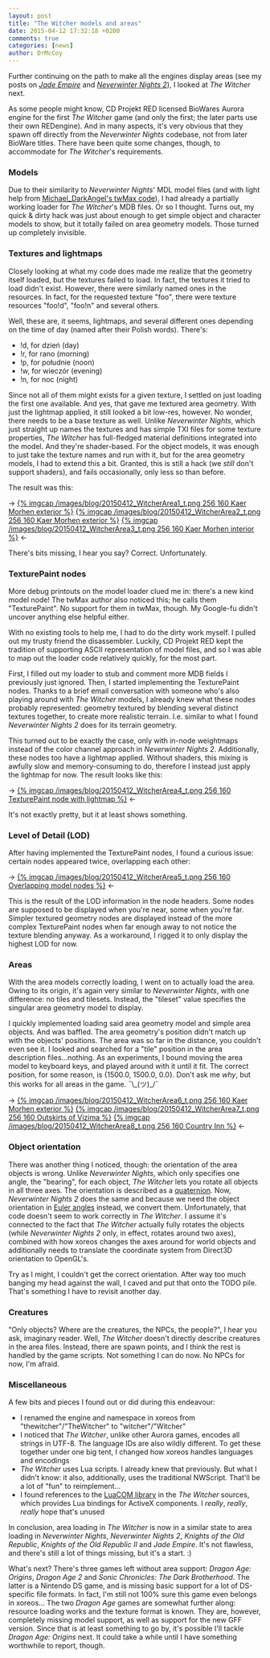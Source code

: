 ```yaml
---
layout: post
title: "The Witcher models and areas"
date: 2015-04-12 17:32:18 +0200
comments: true
categories: [news]
author: DrMcCoy
---
```


Further continuing on the path to make all the engines display areas (see my posts on [*Jade Empire*](/blog/2015/02/15/jade-empire-models-and-areas/) and [*Neverwinter Nights 2*](/blog/2015/02/01/neverwinter-nights-2-areas/)), I looked at *The Witcher* next.

As some people might know, CD Projekt RED licensed BioWares Aurora engine for the first *The Witcher* game (and only the first; the later parts use their own REDengine). And in many aspects, it's very obvious that they spawn off directly from the *Neverwinter Nights* codebase, not from later BioWare titles. There have been quite some changes, though, to accommodate for *The Witcher*'s requirements.

### Models ###

Due to their similarity to *Neverwinter Nights*' MDL model files (and with light help from [Michael_DarkAngel's twMax code](http://www.tbotr.net/modules.php?mod=Downloads&op=download&sid=3&ssid=3&dlid=19)), I had already a partially working loader for *The Witcher*'s MDB files. Or so I thought. Turns out, my quick & dirty hack was just about enough to get simple object and character models to show, but it totally failed on area geometry models. Those turned up completely invisible.

### Textures and lightmaps ###

Closely looking at what my code does made me realize that the geometry itself loaded, but the textures failed to load. In fact, the textures it tried to load didn't exist. However, there were similarly named ones in the resources. In fact, for the requested texture "foo", there were texture resources "foo!d", "foo!n" and several others.

Well, these are, it seems, lightmaps, and several different ones depending on the time of day (named after their Polish words). There's:

- !d, for dzień (day)
- !r, for rano (morning)
- !p, for południe (noon)
- !w, for wieczór (evening)
- !n, for noc (night)

Since not all of them might exists for a given texture, I settled on just loading the first one available. And yes, that gave me textured area geometry. With just the lightmap applied, it still looked a bit low-res, however. No wonder, there needs to be a base texture as well. Unlike *Neverwinter Nights*, which just straight up names the textures and has simple TXI files for some texture properties, *The Witcher* has full-fledged material definitions integrated into the model. And they're shader-based. For the object models, it was enough to just take the texture names and run with it, but for the area geometry models, I had to extend this a bit. Granted, this is still a hack (we *still* don't support shaders), and fails occasionally, only less so than before.

The result was this:

-> [{% imgcap /images/blog/20150412_WitcherArea1_t.png 256 160 Kaer Morhen exterior %}](/images/blog/20150412_WitcherArea1.png) [{% imgcap /images/blog/20150412_WitcherArea2_t.png 256 160 Kaer Morhen exterior %}](/images/blog/20150412_WitcherArea2.png) [{% imgcap /images/blog/20150412_WitcherArea3_t.png 256 160 Kaer Morhen interior %}](/images/blog/20150412_WitcherArea3.png) <-

There's bits missing, I hear you say? Correct. Unfortunately.

### TexturePaint nodes ###

More debug printouts on the model loader clued me in: there's a new kind model node! The twMax author also noticed this; he calls them "TexturePaint". No support for them in twMax, though. My Google-fu didn't uncover anything else helpful either.

With no existing tools to help me, I had to do the dirty work myself. I pulled out my trusty friend the disassembler. Luckily, CD Projekt RED kept the tradition of supporting ASCII representation of model files, and so I was able to map out the loader code relatively quickly, for the most part.

First, I filled out my loader to stub and comment more MDB fields I previously just ignored. Then, I started implementing the TexturePaint nodes. Thanks to a brief email conversation with someone who's also playing around with *The Witcher* models, I already knew what these nodes probably represented: geometry textured by blending several distinct textures together, to create more realistic terrain. I.e. similar to what I found *Neverwinter Nights 2* does for its terrain geometry.

This turned out to be exactly the case, only with in-node weightmaps instead of the color channel approach in *Neverwinter Nights 2*. Additionally, these nodes too have a lightmap applied. Without shaders, this mixing is awfully slow and memory-consuming to do, therefore I instead just apply the lightmap for now. The result looks like this:

-> [{% imgcap /images/blog/20150412_WitcherArea4_t.png 256 160 TexturePaint node with lightmap %}](/images/blog/20150412_WitcherArea4.png) <-

It's not exactly pretty, but it at least shows something.

### Level of Detail (LOD) ###

After having implemented the TexturePaint nodes, I found a curious issue: certain nodes appeared twice, overlapping each other:

-> [{% imgcap /images/blog/20150412_WitcherArea5_t.png 256 160 Overlapping model nodes %}](/images/blog/20150412_WitcherArea5.png) <-

This is the result of the LOD information in the node headers. Some nodes are supposed to be displayed when you're near, some when you're far. Simpler textured geometry nodes are displayed instead of the more complex TexturePaint nodes when far enough away to not notice the texture blending anyway. As a workaround, I rigged it to only display the highest LOD for now.

### Areas ###

With the area models correctly loading, I went on to actually load the area. Owing to its origin, it's again very similar to *Neverwinter Nights*, with one difference: no tiles and tilesets. Instead, the "tileset" value specifies the singular area geometry model to display.

I quickly implemented loading said area geometry model and simple area objects. And was baffled. The area geometry's position didn't match up with the objects' positions. The area was so far in the distance, you couldn't even see it. I looked and searched for a "tile" position in the area description files...nothing. As an experiments, I bound moving the area model to keyboard keys, and played around with it until it fit. The correct position, for some reason, is {1500.0, 1500.0, 0.0}. Don't ask me *why*, but this works for all areas in the game. ¯\\\_(ツ)\_/¯

-> [{% imgcap /images/blog/20150412_WitcherArea6_t.png 256 160 Kaer Morhen exterior %}](/images/blog/20150412_WitcherArea6.png) [{% imgcap /images/blog/20150412_WitcherArea7_t.png 256 160 Outskirts of Vizima %}](/images/blog/20150412_WitcherArea7.png) [{% imgcap /images/blog/20150412_WitcherArea8_t.png 256 160 Country Inn %}](/images/blog/20150412_WitcherArea8.png) <-

### Object orientation ###

There was another thing I noticed, though: the orientation of the area objects is wrong. Unlike *Neverwinter Nights*, which only specifies one angle, the "bearing", for each object, *The Witcher* lets you rotate all objects in all three axes. The orientation is described as a [quaternion](https://en.wikipedia.org/wiki/Quaternion). Now, *Neverwinter Nights 2* does the same and because we need the object orientation in [Euler angles](https://en.wikipedia.org/wiki/Euler_angles) instead, we convert them. Unfortunately, that code doesn't seem to work correctly in *The Witcher*. I assume it's connected to the fact that *The Witcher* actually fully rotates the objects (while *Neverwinter Nights 2* only, in effect, rotates around two axes), combined with how xoreos changes the axes around for world objects and additionally needs to translate the coordinate system from Direct3D orientation to OpenGL's.

Try as I might, I couldn't get the correct orientation. After way too much banging my head against the wall, I caved and put that onto the TODO pile. That's something I have to revisit another day.

### Creatures ###

"Only objects? Where are the creatures, the NPCs, the people?", I hear you ask, imaginary reader. Well, *The Witcher* doesn't directly describe creatures in the area files. Instead, there are spawn points, and I think the rest is handled by the game scripts. Not something I can do now. No NPCs for now, I'm afraid.

### Miscellaneous ###

A few bits and pieces I found out or did during this endeavour:

- I renamed the engine and namespace in xoreos from "thewitcher"/"TheWitcher" to "witcher"/"Witcher"
- I noticed that *The Witcher*, unlike other Aurora games, encodes all strings in UTF-8. The language IDs are also wildly different. To get these together under one big tent, I changed how xoreos handles languages and encodings
- *The Witcher* uses Lua scripts. I already knew that previously. But what I didn't know: it also, additionally, uses the traditional NWScript. That'll be a lot of "fun" to reimplement...
- I found references to the [LuaCOM library](http://luaforge.net/projects/luacom/) in the *The Witcher* sources, which provides Lua bindings for ActiveX components. I *really*, *really*, *really* hope that's unused

In conclusion, area loading in *The Witcher* is now in a similar state to area loading in *Neverwinter Nights*, *Neverwinter Nights 2*, *Knights of the Old Republic*, *Knights of the Old Republic II* and *Jade Empire*. It's not flawless, and there's still a lot of things missing, but it's a start. :)

What's next? There's three games left without area support: *Dragon Age: Origins*, *Dragon Age 2* and *Sonic Chronicles: The Dark Brotherhood*. The latter is a Nintendo DS game, and is missing basic support for a lot of DS-specific file formats. In fact, I'm still not 100% sure this game even belongs in xoreos... The two *Dragon Age* games are somewhat further along: resource loading works and the texture format is known. They are, however, completely missing model support, as well as support for the new GFF version. Since that is at least something to go by, it's possible I'll tackle *Dragon Age: Origins* next. It could take a while until I have something worthwhile to report, though.
